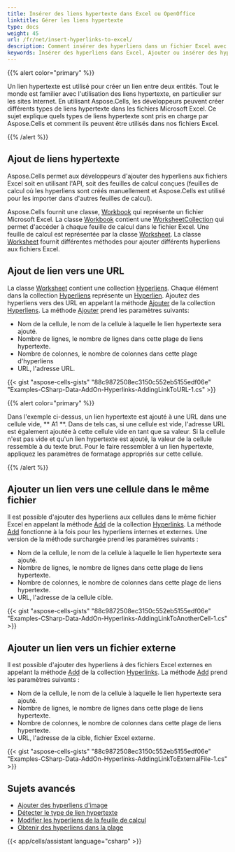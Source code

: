 ```yaml
---
title: Insérer des liens hypertexte dans Excel ou OpenOffice
linktitle: Gérer les liens hypertexte
type: docs
weight: 45
url: /fr/net/insert-hyperlinks-to-excel/
description: Comment insérer des hyperliens dans un fichier Excel avec la bibliothèque Aspose.Cells sans MS Excel.
keywords: Insérer des hyperliens dans Excel, Ajouter ou insérer des hyperliens, Ajouter ou insérer un lien vers une URL, Ajouter ou insérer un lien vers une cellule, Ajouter un lien vers un fichier externe
---
```


{{% alert color="primary" %}} 

Un lien hypertexte est utilisé pour créer un lien entre deux entités. Tout le monde est familier avec l'utilisation des liens hypertexte, en particulier sur les sites Internet.
En utilisant Aspose.Cells, les développeurs peuvent créer différents types de liens hypertexte dans les fichiers Microsoft Excel. Ce sujet explique quels types de liens hypertexte sont pris en charge par Aspose.Cells et comment ils peuvent être utilisés dans nos fichiers Excel.

{{% /alert %}} 
## **Ajout de liens hypertexte**
Aspose.Cells permet aux développeurs d'ajouter des hyperliens aux fichiers Excel soit en utilisant l'API, soit des feuilles de calcul conçues (feuilles de calcul où les hyperliens sont créés manuellement et Aspose.Cells est utilisé pour les importer dans d'autres feuilles de calcul).

Aspose.Cells fournit une classe, [Workbook](https://reference.aspose.com/cells/net/aspose.cells/workbook) qui représente un fichier Microsoft Excel. La classe [Workbook](https://reference.aspose.com/cells/net/aspose.cells/workbook) contient une [WorksheetCollection](https://reference.aspose.com/cells/net/aspose.cells/worksheetcollection) qui permet d'accéder à chaque feuille de calcul dans le fichier Excel. Une feuille de calcul est représentée par la classe [Worksheet](https://reference.aspose.com/cells/net/aspose.cells/worksheet). La classe [Worksheet](https://reference.aspose.com/cells/net/aspose.cells/worksheet) fournit différentes méthodes pour ajouter différents hyperliens aux fichiers Excel.
## **Ajout de lien vers une URL**
La classe [Worksheet](https://reference.aspose.com/cells/net/aspose.cells/worksheet) contient une collection [Hyperliens](https://reference.aspose.com/cells/net/aspose.cells/worksheet/properties/hyperlinks). Chaque élément dans la collection [Hyperliens](https://reference.aspose.com/cells/net/aspose.cells/worksheet/properties/hyperlinks) représente un [Hyperlien](https://reference.aspose.com/cells/net/aspose.cells/hyperlink). Ajoutez des hyperliens vers des URL en appelant la méthode [Ajouter](https://reference.aspose.com/cells/net/aspose.cells/hyperlinkcollection/methods/add/index) de la collection [Hyperliens](https://reference.aspose.com/cells/net/aspose.cells/hyperlinkcollection). La méthode [Ajouter](https://reference.aspose.com/cells/net/aspose.cells/hyperlinkcollection/methods/add/index) prend les paramètres suivants:

- Nom de la cellule, le nom de la cellule à laquelle le lien hypertexte sera ajouté.
- Nombre de lignes, le nombre de lignes dans cette plage de liens hypertexte.
- Nombre de colonnes, le nombre de colonnes dans cette plage d'hyperliens
- URL, l'adresse URL.



{{< gist "aspose-cells-gists" "88c9872508ec3150c552eb5155edf06e" "Examples-CSharp-Data-AddOn-Hyperlinks-AddingLinkToURL-1.cs" >}}

{{% alert color="primary" %}} 

Dans l'exemple ci-dessus, un lien hypertexte est ajouté à une URL dans une cellule vide, ** A1 **. Dans de tels cas, si une cellule est vide, l'adresse URL est également ajoutée à cette cellule vide en tant que sa valeur. Si la cellule n'est pas vide et qu'un lien hypertexte est ajouté, la valeur de la cellule ressemble à du texte brut. Pour le faire ressembler à un lien hypertexte, appliquez les paramètres de formatage appropriés sur cette cellule.

{{% /alert %}} 
## **Ajouter un lien vers une cellule dans le même fichier**
Il est possible d'ajouter des hyperliens aux cellules dans le même fichier Excel en appelant la méthode [Add](https://reference.aspose.com/cells/net/aspose.cells/hyperlinkcollection) de la collection [Hyperlinks](https://reference.aspose.com/cells/net/aspose.cells/hyperlinkcollection). La méthode [Add](https://reference.aspose.com/cells/net/aspose.cells/hyperlinkcollection/methods/add/index) fonctionne à la fois pour les hyperliens internes et externes. Une version de la méthode surchargée prend les paramètres suivants :

- Nom de la cellule, le nom de la cellule à laquelle le lien hypertexte sera ajouté.
- Nombre de lignes, le nombre de lignes dans cette plage de liens hypertexte.
- Nombre de colonnes, le nombre de colonnes dans cette plage de liens hypertexte.
- URL, l'adresse de la cellule cible.



{{< gist "aspose-cells-gists" "88c9872508ec3150c552eb5155edf06e" "Examples-CSharp-Data-AddOn-Hyperlinks-AddingLinkToAnotherCell-1.cs" >}}
## **Ajouter un lien vers un fichier externe**
Il est possible d'ajouter des hyperliens à des fichiers Excel externes en appelant la méthode [Add](https://reference.aspose.com/cells/net/aspose.cells/hyperlinkcollection) de la collection [Hyperlinks](https://reference.aspose.com/cells/net/aspose.cells/hyperlinkcollection). La méthode [Add](https://reference.aspose.com/cells/net/aspose.cells/hyperlinkcollection/methods/add/index) prend les paramètres suivants :

- Nom de la cellule, le nom de la cellule à laquelle le lien hypertexte sera ajouté.
- Nombre de lignes, le nombre de lignes dans cette plage de liens hypertexte.
- Nombre de colonnes, le nombre de colonnes dans cette plage de liens hypertexte.
- URL, l'adresse de la cible, fichier Excel externe.



{{< gist "aspose-cells-gists" "88c9872508ec3150c552eb5155edf06e" "Examples-CSharp-Data-AddOn-Hyperlinks-AddingLinkToExternalFile-1.cs" >}}

## **Sujets avancés**
- [Ajouter des hyperliens d'image](/cells/fr/net/add-image-hyperlinks/)
- [Détecter le type de lien hypertexte](/cells/fr/net/detect-hyperlink-type/)
- [Modifier les hyperliens de la feuille de calcul](/cells/fr/net/editing-hyperlinks-of-worksheet/)
- [Obtenir des hyperliens dans la plage](/cells/fr/net/get-hyperlinks-in-range/)

{{< app/cells/assistant language="csharp" >}}
